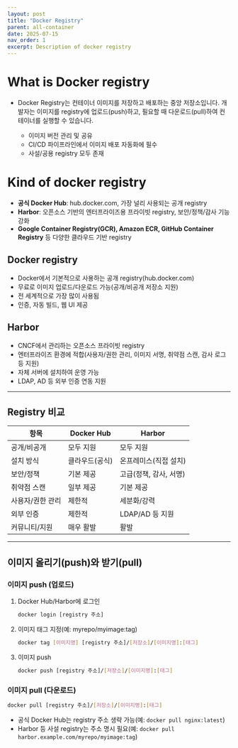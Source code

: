```yaml
---
layout: post
title: "Docker Registry"
parent: all-container
date: 2025-07-15
nav_order: 1
excerpt: Description of docker registry
---
```


# What is Docker registry

- Docker Registry는 컨테이너 이미지를 저장하고 배포하는 중앙 저장소입니다. 개발자는 이미지를 registry에 업로드(push)하고, 필요할 때 다운로드(pull)하여 컨테이너를 실행할 수 있습니다.

  - 이미지 버전 관리 및 공유
  - CI/CD 파이프라인에서 이미지 배포 자동화에 필수
  - 사설/공용 registry 모두 존재

# Kind of docker registry

- **공식 Docker Hub**: hub.docker.com, 가장 널리 사용되는 공개 registry
- **Harbor**: 오픈소스 기반의 엔터프라이즈용 프라이빗 registry, 보안/정책/감사 기능 강화
- **Google Container Registry(GCR), Amazon ECR, GitHub Container Registry** 등 다양한 클라우드 기반 registry

## Docker registry

- Docker에서 기본적으로 사용하는 공개 registry(hub.docker.com)
- 무료로 이미지 업로드/다운로드 가능(공개/비공개 저장소 지원)
- 전 세계적으로 가장 많이 사용됨
- 인증, 자동 빌드, 웹 UI 제공

## Harbor

- CNCF에서 관리하는 오픈소스 프라이빗 registry
- 엔터프라이즈 환경에 적합(사용자/권한 관리, 이미지 서명, 취약점 스캔, 감사 로그 등 지원)
- 자체 서버에 설치하여 운영 가능
- LDAP, AD 등 외부 인증 연동 지원

---

## Registry 비교

| 항목             | Docker Hub     | Harbor                 |
| ---------------- | -------------- | ---------------------- |
| 공개/비공개      | 모두 지원      | 모두 지원              |
| 설치 방식        | 클라우드(공식) | 온프레미스(직접 설치)  |
| 보안/정책        | 기본 제공      | 고급(정책, 감사, 서명) |
| 취약점 스캔      | 일부 제공      | 기본 제공              |
| 사용자/권한 관리 | 제한적         | 세분화/강력            |
| 외부 인증        | 제한적         | LDAP/AD 등 지원        |
| 커뮤니티/지원    | 매우 활발      | 활발                   |

---

## 이미지 올리기(push)와 받기(pull)

### 이미지 push (업로드)

1. Docker Hub/Harbor에 로그인
   ```bash
   docker login [registry 주소]
   ```
2. 이미지 태그 지정(예: myrepo/myimage:tag)
   ```bash
   docker tag [이미지명] [registry 주소]/[저장소]/[이미지명]:[태그]
   ```
3. 이미지 push
   ```bash
   docker push [registry 주소]/[저장소]/[이미지명]:[태그]
   ```

### 이미지 pull (다운로드)

```bash
docker pull [registry 주소]/[저장소]/[이미지명]:[태그]
```

- 공식 Docker Hub는 registry 주소 생략 가능(예: `docker pull nginx:latest`)
- Harbor 등 사설 registry는 주소 명시 필요(예: `docker pull harbor.example.com/myrepo/myimage:tag`)
